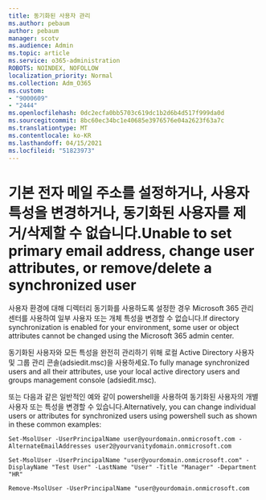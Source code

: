 ```yaml
---
title: 동기화된 사용자 관리
ms.author: pebaum
author: pebaum
manager: scotv
ms.audience: Admin
ms.topic: article
ms.service: o365-administration
ROBOTS: NOINDEX, NOFOLLOW
localization_priority: Normal
ms.collection: Adm_O365
ms.custom:
- "9000609"
- "2444"
ms.openlocfilehash: 0dc2ecfa0bb5703c619dc1b2d6b4d517f999da0d
ms.sourcegitcommit: 8bc60ec34bc1e40685e3976576e04a2623f63a7c
ms.translationtype: MT
ms.contentlocale: ko-KR
ms.lasthandoff: 04/15/2021
ms.locfileid: "51823973"
---
```

# <a name="unable-to-set-primary-email-address-change-user-attributes-or-removedelete-a-synchronized-user"></a><span data-ttu-id="699ce-102">기본 전자 메일 주소를 설정하거나, 사용자 특성을 변경하거나, 동기화된 사용자를 제거/삭제할 수 없습니다.</span><span class="sxs-lookup"><span data-stu-id="699ce-102">Unable to set primary email address, change user attributes, or remove/delete a synchronized user</span></span>

<span data-ttu-id="699ce-103">사용자 환경에 대해 디렉터리 동기화를 사용하도록 설정한 경우 Microsoft 365 관리 센터를 사용하여 일부 사용자 또는 개체 특성을 변경할 수 없습니다.</span><span class="sxs-lookup"><span data-stu-id="699ce-103">If directory synchronization is enabled for your environment, some user or object attributes cannot be changed using the Microsoft 365 admin center.</span></span>

<span data-ttu-id="699ce-104">동기화된 사용자와 모든 특성을 완전히 관리하기 위해 로컬 Active Directory 사용자 및 그룹 관리 콘솔(adsiedit.msc)을 사용하세요.</span><span class="sxs-lookup"><span data-stu-id="699ce-104">To fully manage synchronized users and all their attributes, use your local active directory users and groups management console (adsiedit.msc).</span></span>  

<span data-ttu-id="699ce-105">또는 다음과 같은 일반적인 예와 같이 powershell을 사용하여 동기화된 사용자의 개별 사용자 또는 특성을 변경할 수 있습니다.</span><span class="sxs-lookup"><span data-stu-id="699ce-105">Alternatively, you can change individual users or attributes for synchronized users using powershell such as shown in these common examples:</span></span>

`Set-MsolUser -UserPrincipalName user@yourdomain.onmicrosoft.com -AlternateEmailAddresses user2@yourvanitydomain.onmicrosoft.com`

`Set-MsolUser -UserPrincipalName "user@yourdomain.onmicrosoft.com" -DisplayName "Test User" -LastName "User" -Title "Manager" -Department "HR"`

`Remove-MsolUser -UserPrincipalName "user@yourdomain.onmicrosoft.com`
